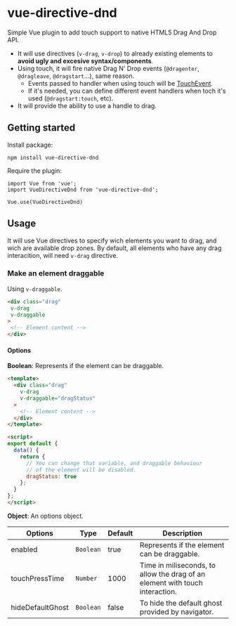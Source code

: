 # vue-directive-dnd

Simple Vue plugin to add touch support to native HTML5 Drag And Drop API.

* It will use directives (`v-drag`, `v-drop`) to already existing elements to **avoid ugly and excesive syntax/components**.
* Using touch, it will fire native Drag N' Drop events (`@dragenter`, `@dragleave`, `@dragstart`...), same reason.
  * Events passed to handler when using touch will be [TouchEvent](https://developer.mozilla.org/en-US/docs/Web/API/TouchEvent).
  * If it's needed, you can define different event handlers when toch it's used (`@dragstart:touch`, etc). 
* It will provide the ability to use a handle to drag.

## Getting started

Install package:
```
npm install vue-directive-dnd
```

Require the plugin:
```
import Vue from 'vue';
import VueDirectiveDnd from 'vue-directive-dnd';

Vue.use(VueDirectiveDnd)
```

## Usage
It will use Vue directives to specify wich elements you want to drag, and wich are available drop zones. By default, all elements who have any drag interacition, will need `v-drag` directive.

### Make an element draggable
Using `v-draggable`.
```html
<div class="drag"
 v-drag
 v-draggable
>
 <!-- Element content -->
</div>
```
#### Options

**Boolean**: Represents if the element can be draggable.
```html
<template>
  <div class="drag"
    v-drag
    v-draggable="dragStatus"
  >
    <!-- Element content -->
  </div>
</template>

<script>
export default {
  data() {
    return {
      // You can change that variable, and draggable behaviour
      // of the element will be disabled.
      dragStatus: true
    };
  }
};
</script>
```

**Object**: An options object.

Options|Type|Default|Description
-|-|-|-
enabled|`Boolean`|true|Represents if the element can be draggable.
touchPressTime|`Number`|1000|Time in miliseconds, to allow the drag of an element with touch interaction.
hideDefaultGhost|`Boolean`|false|To hide the default ghost provided by navigator.
